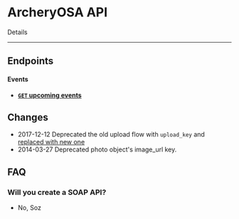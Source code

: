 # ArcheryOSA API

Details
***



## Endpoints

#### Events

- **[<code>GET</code> upcoming events](https://github.com/steveclifton/ArcheryOSA-v.3/api-documentation/GET_upcomingevents.md)**


## Changes

* 2017-12-12 Deprecated the old upload flow with `upload_key` and [replaced with new one](https://github.com/500px/api-documentation/blob/master/basics/upload.md)
* 2014-03-27 Deprecated photo object's image_url key.

## FAQ
### Will you create a SOAP API?

 - No, Soz